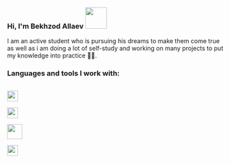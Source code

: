 ### Hi, I'm Bekhzod Allaev <img src="https://media3.giphy.com/media/gM5qFksULw54NMWyry/giphy.gif?cid=ecf05e47z7jje69ntu2t5x3ntdmrhcv385nm8ietdr54u36f&rid=giphy.gif&ct=s" width="50px"> 
 I am  an active student who is pursuing his dreams to make them come true as well as i am doing a lot of self-study and working on many projects to put my knowledge into practice 🙂🙂.<br>
 ### Languages and tools I work with: 
 
 <code> <img src="https://banner2.cleanpng.com/20180802/tpl/kisspng-logo-html5-brand-clip-art-%E6%9D%89-%E5%B1%B1-%E8%89%AF-%E9%9B%84-5b62be01b565d5.334247781533197825743.jpg" width="25px" > </code>
  <code> <img src="https://cdn.freebiesupply.com/logos/large/2x/css3-logo-png-transparent.png" width="25px" > </code>
   <code> <img src="https://www.freepnglogos.com/uploads/javascript-png/javascript-logo-transparent-logo-javascript-images-3.png" width="35px" > </code>
    <code> <img src="https://cdn4.iconfinder.com/data/icons/logos-3/600/React.js_logo-512.png" width="25px" > </code>
 

